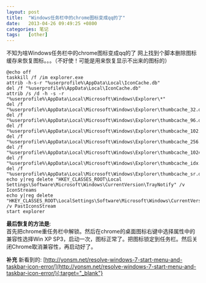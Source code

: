 ```yaml
---
layout: post
title:  "Windows任务栏中的chrome图标变成qq的了"
date:   2013-04-26 09:49:25 +0800
categories: 笔记
tags:   [other]
---
```

不知为啥Windows任务栏中的chrome图标变成qq的了
网上找到个脚本删除图标缓存来恢复图标。。。（不好使！可能是用来恢复显示不出来的图标的）

    @echo off
    taskkill /f /im explorer.exe
    attrib -h-s-r "%userprofile%\AppData\Local\IconCache.db"
    del /f "%userprofile%\AppData\Local\IconCache.db"
    attrib /s /d -h -s -r "%userprofile%\AppData\Local\Microsoft\Windows\Explorer\*"
    del /f "%userprofile%\AppData\Local\Microsoft\Windows\Explorer\thumbcache_32.db"
    del /f "%userprofile%\AppData\Local\Microsoft\Windows\Explorer\thumbcache_96.db"
    del /f "%userprofile%\AppData\Local\Microsoft\Windows\Explorer\thumbcache_102.db"
    del /f "%userprofile%\AppData\Local\Microsoft\Windows\Explorer\thumbcache_256.db"
    del /f "%userprofile%\AppData\Local\Microsoft\Windows\Explorer\thumbcache_1024.db"
    del /f "%userprofile%\AppData\Local\Microsoft\Windows\Explorer\thumbcache_idx.db"
    del /f "%userprofile%\AppData\Local\Microsoft\Windows\Explorer\thumbcache_sr.db"
    echo y|reg delete "HKEY_CLASSES_ROOT\Local Settings\Software\Microsoft\Windows\CurrentVersion\TrayNotify" /v IconStreams
    echo y|reg delete "HKEY_CLASSES_ROOT\LocalSettings\Software\Microsoft\Windows\CurrentVersion\TrayNotify" /v PastIconsStream
    start explorer

**最后恢复的方法是**:           
首先把chrome重任务栏中解锁。然后在chrome的桌面图标右键中选择属性中的兼容性选择Win XP SP3，启动一次，图标正常了。把图标锁定到任务栏。然后关闭Chrome取消兼容性，再启动好了。

**补充**
新看到的: [http://yonsm.net/resolve-windows-7-start-menu-and-taskbar-icon-error/](http://yonsm.net/resolve-windows-7-start-menu-and-taskbar-icon-error/){:target="_blank"}